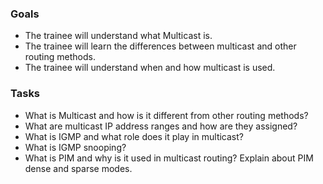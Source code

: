 ### Goals

- The trainee will understand what Multicast is.
- The trainee will learn the differences between multicast and other routing methods.
- The trainee will understand when and how multicast is used.

### Tasks

- What is Multicast and how is it different from other routing methods?
- What are multicast IP address ranges and how are they assigned?
- What is IGMP and what role does it play in multicast?
- What is IGMP snooping?
- What is PIM and why is it used in multicast routing? Explain about PIM dense and sparse modes.
